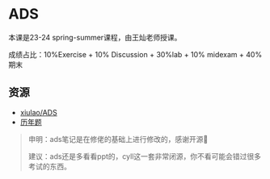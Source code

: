 # ADS
本课是23-24 spring-summer课程，由王灿老师授课。

成绩占比：10%Exercise + 10% Discussion + 30%lab + 10% midexam + 40%期末

## 资源
- [xiulao/ADS](https://note.isshikih.top/cour_note/D2CX_AdvancedDataStructure/)
- [历年题](https://github.com/RyanFcr/ZJU_Course/tree/main/%E5%A4%A7%E4%BA%8C%E6%98%A5%E5%A4%8F/%E9%AB%98%E7%BA%A7%E6%95%B0%E6%8D%AE%E7%BB%93%E6%9E%84%E4%B8%8E%E7%AE%97%E6%B3%95%E5%88%86%E6%9E%90ADS)

> 申明：ads笔记是在修佬的基础上进行修改的，感谢开源🙏
> 
> 建议：ads还是多看看ppt的，cyll这一套非常闭源，你不看可能会错过很多考试的东西。